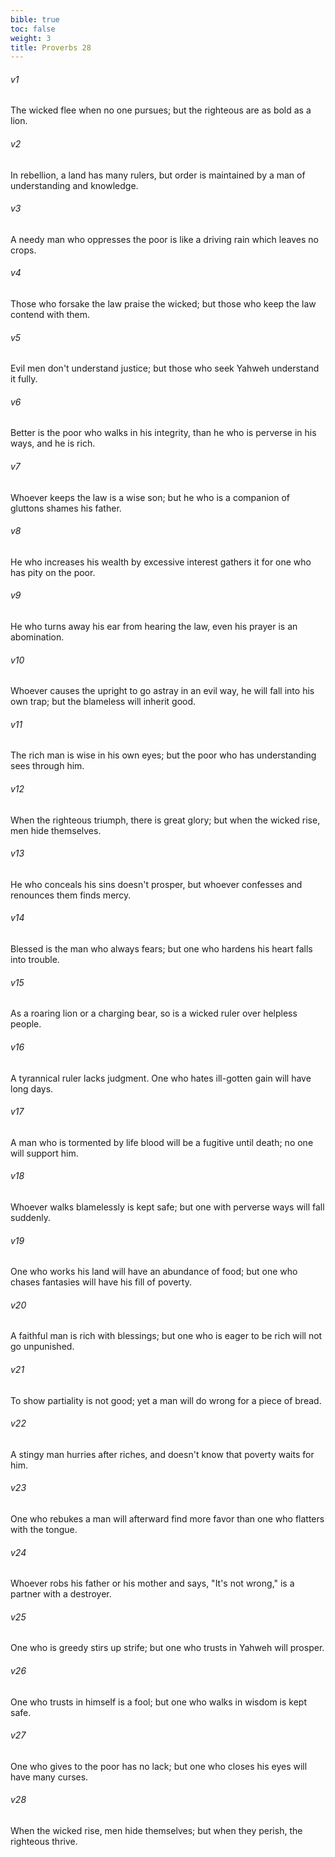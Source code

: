 ```yaml
---
bible: true
toc: false
weight: 3
title: Proverbs 28
---
```




###### v1 
The wicked flee when no one pursues; but the righteous are as bold as a lion. 

###### v2 
In rebellion, a land has many rulers, but order is maintained by a man of understanding and knowledge. 

###### v3 
A needy man who oppresses the poor is like a driving rain which leaves no crops. 

###### v4 
Those who forsake the law praise the wicked; but those who keep the law contend with them. 

###### v5 
Evil men don't understand justice; but those who seek Yahweh understand it fully. 

###### v6 
Better is the poor who walks in his integrity, than he who is perverse in his ways, and he is rich. 

###### v7 
Whoever keeps the law is a wise son; but he who is a companion of gluttons shames his father. 

###### v8 
He who increases his wealth by excessive interest gathers it for one who has pity on the poor. 

###### v9 
He who turns away his ear from hearing the law, even his prayer is an abomination. 

###### v10 
Whoever causes the upright to go astray in an evil way, he will fall into his own trap; but the blameless will inherit good. 

###### v11 
The rich man is wise in his own eyes; but the poor who has understanding sees through him. 

###### v12 
When the righteous triumph, there is great glory; but when the wicked rise, men hide themselves. 

###### v13 
He who conceals his sins doesn't prosper, but whoever confesses and renounces them finds mercy. 

###### v14 
Blessed is the man who always fears; but one who hardens his heart falls into trouble. 

###### v15 
As a roaring lion or a charging bear, so is a wicked ruler over helpless people. 

###### v16 
A tyrannical ruler lacks judgment. One who hates ill-gotten gain will have long days. 

###### v17 
A man who is tormented by life blood will be a fugitive until death; no one will support him. 

###### v18 
Whoever walks blamelessly is kept safe; but one with perverse ways will fall suddenly. 

###### v19 
One who works his land will have an abundance of food; but one who chases fantasies will have his fill of poverty. 

###### v20 
A faithful man is rich with blessings; but one who is eager to be rich will not go unpunished. 

###### v21 
To show partiality is not good; yet a man will do wrong for a piece of bread. 

###### v22 
A stingy man hurries after riches, and doesn't know that poverty waits for him. 

###### v23 
One who rebukes a man will afterward find more favor than one who flatters with the tongue. 

###### v24 
Whoever robs his father or his mother and says, "It's not wrong," is a partner with a destroyer. 

###### v25 
One who is greedy stirs up strife; but one who trusts in Yahweh will prosper. 

###### v26 
One who trusts in himself is a fool; but one who walks in wisdom is kept safe. 

###### v27 
One who gives to the poor has no lack; but one who closes his eyes will have many curses. 

###### v28 
When the wicked rise, men hide themselves; but when they perish, the righteous thrive.
